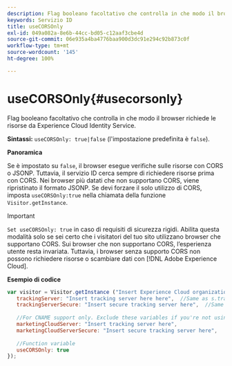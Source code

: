 ```yaml
---
description: Flag booleano facoltativo che controlla in che modo il browser richiede le risorse da Experience Cloud Identity Service.
keywords: Servizio ID
title: useCORSOnly
exl-id: 049a082a-8e6b-44cc-bd05-c12aaf3cbe4d
source-git-commit: 06e935a4ba4776baa900d3dc91e294c92b873c0f
workflow-type: tm+mt
source-wordcount: '145'
ht-degree: 100%

---
```


# useCORSOnly{#usecorsonly}

Flag booleano facoltativo che controlla in che modo il browser richiede le risorse da Experience Cloud Identity Service.

**Sintassi:** `useCORSOnly: true|false` (l&#39;impostazione predefinita è `false`).

**Panoramica**

Se è impostato su `false`, il browser esegue verifiche sulle risorse con CORS o JSONP. Tuttavia, il servizio ID cerca sempre di richiedere risorse prima con CORS. Nei browser più datati che non supportano CORS, viene ripristinato il formato JSONP. Se devi forzare il solo utilizzo di CORS, imposta `useCORSOnly:true` nella chiamata della funzione `Visitor.getInstance`.

>[!IMPORTANT]
>
>`Set useCORSOnly: true` in caso di requisiti di sicurezza rigidi. Abilita questa modalità solo se sei certo che i visitatori del tuo sito utilizzano browser che supportano CORS. Sui browser che non supportano CORS, l’esperienza utente resta invariata. Tuttavia, i browser senza supporto CORS non possono richiedere risorse o scambiare dati con [!DNL Adobe Experience Cloud].

**Esempio di codice**

```js
var visitor = Visitor.getInstance ("Insert Experience Cloud organization ID here",{ 
   trackingServer: "Insert tracking server here here",  //Same as s.trackingServer 
   trackingServerSecure: "Insert secure tracking server here",  //Same as s.trackingServerSecure 
 
   //For CNAME support only. Exclude these variables if you're not using CNAME 
   marketingCloudServer: "Insert tracking server here", 
   marketingCloudServerSecure: "Insert secure tracking server here", 
 
   //Function variable 
   useCORSOnly: true 
});
```
